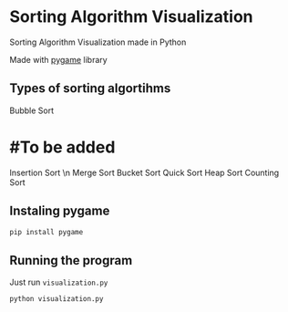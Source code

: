 # Sorting Algorithm Visualization

Sorting Algorithm Visualization made in Python

Made with [pygame](https://www.pygame.org/) library

## Types of sorting algortihms

Bubble Sort

# #To be added

Insertion Sort \n
Merge Sort
Bucket Sort
Quick Sort
Heap Sort
Counting Sort

## Instaling pygame
```bash
pip install pygame
```

## Running the program

Just run `visualization.py`

```bach
python visualization.py
```


